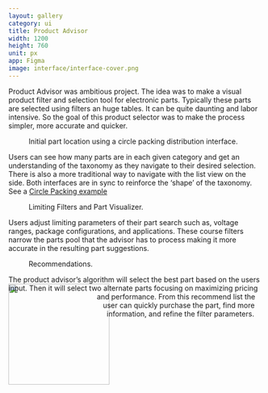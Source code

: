 ```yaml
---
layout: gallery
category: ui
title: Product Advisor
width: 1200
height: 760
unit: px
app: Figma
image: interface/interface-cover.png
---
```


Product Advisor was ambitious project. The idea was to make a visual product filter and selection tool for electronic parts. Typically these parts are selected using filters an huge tables. It can be quite daunting and labor intensive. So the goal of this product selector was to make the process simpler, more accurate and quicker.

<figure class="mp-post-figure">
  <div class="mp-post-img mp-img-loader" data-src="{{ site.baseurl }}/assets/images/interface/limiting-filters.png" alt="Product Advisor App"></div>
  <figcaption class="mp-post-caption">Initial part location using a circle packing distribution interface.</figcaption>
</figure>

Users can see how many parts are in each given category and get an understanding of the taxonomy as they navigate to their desired selection. There is also a more traditional way to navigate with the list view on the side. Both interfaces are in sync to reinforce the ‘shape’ of the taxonomy.  See a [Circle Packing example](http://bl.ocks.org/mbostock/7607535)

<figure class="mp-post-figure">
  <div class="mp-post-img mp-img-loader" data-src="{{ site.baseurl }}/assets/images/interface/graph.png" alt="Product Advisor App"></div>
  <figcaption class="mp-post-caption">Limiting Filters and Part Visualizer.</figcaption>
</figure>

Users adjust limiting parameters of their part search such as, voltage ranges, package configurations, and applications. These course filters narrow the parts pool that the advisor has to process making it more accurate in the resulting part suggestions.

<figure class="mp-post-figure">
  <div class="mp-post-img mp-img-loader" data-src="{{ site.baseurl }}/assets/images/interface/results.png" alt="Product Advisor App"></div>
  <figcaption class="mp-post-caption">Recommendations.</figcaption>
</figure>

 The product advisor’s algorithm will select the best part based on the users input. <img src="{{ site.baseurl }}/assets/images/interface/ring-selector.png" style="shape-outside: circle(50% at 50% 50%) padding-box; float: left; width: 200px;"/> Then it will select two alternate parts focusing on maximizing pricing and performance. From this recommend list the user can quickly purchase the part, find more information, and refine the filter parameters. 